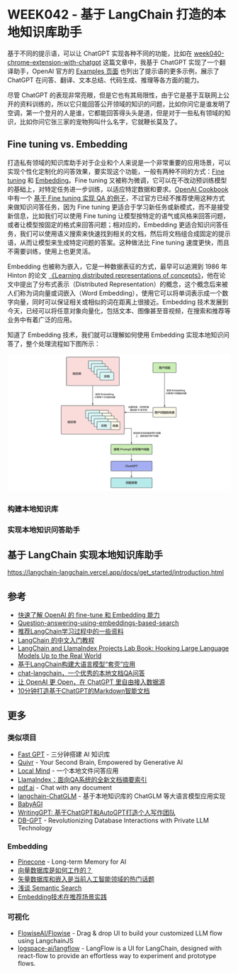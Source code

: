 # WEEK042 - 基于 LangChain 打造的本地知识库助手

基于不同的提示语，可以让 ChatGPT 实现各种不同的功能，比如在 [week040-chrome-extension-with-chatgpt](../week040-chrome-extension-with-chatgpt/README.md) 这篇文章中，我基于 ChatGPT 实现了一个翻译助手，OpenAI 官方的 [Examples 页面](https://platform.openai.com/examples) 也列出了提示语的更多示例，展示了 ChatGPT 在问答、翻译、文本总结、代码生成、推理等各方面的能力。

尽管 ChatGPT 的表现非常亮眼，但是它也有其局限性，由于它是基于互联网上公开的资料训练的，所以它只能回答公开领域的知识的问题，比如你问它是谁发明了空调，第一个登月的人是谁，它都能回答得头头是道，但是对于一些私有领域的知识，比如你问它张三家的宠物狗叫什么名字，它就鞭长莫及了。

## Fine tuning vs. Embedding

打造私有领域的知识库助手对于企业和个人来说是一个非常重要的应用场景，可以实现个性化定制化的问答效果，要实现这个功能，一般有两种不同的方式：[Fine tuning](https://platform.openai.com/docs/guides/fine-tuning) 和 [Embedding](https://platform.openai.com/docs/guides/embeddings)。Fine tuning 又被称为微调，它可以在不改动预训练模型的基础上，对特定任务进一步训练，以适应特定数据和要求。[OpenAI Cookbook](https://github.com/openai/openai-cookbook) 中有一个 [基于 Fine tuning 实现 QA 的例子](https://github.com/openai/openai-cookbook/blob/main/examples/fine-tuned_qa)，不过官方已经不推荐使用这种方式来做知识问答任务，因为 Fine tuning 更适合于学习新任务或新模式，而不是接受新信息，比如我们可以使用 Fine tuning 让模型按特定的语气或风格来回答问题，或者让模型按固定的格式来回答问题；相对应的，Embedding 更适合知识问答任务，我们可以使用语义搜索来快速找到相关的文档，然后将文档组合成固定的提示语，从而让模型来生成特定问题的答案。这种做法比 Fine tuning 速度更快，而且不需要训练，使用上也更灵活。

Embedding 也被称为嵌入，它是一种数据表征的方式，最早可以追溯到 1986 年 Hinton 的论文 [《Learning distributed representations of concepts》](http://www.cs.toronto.edu/~hinton/absps/families.pdf)，他在论文中提出了分布式表示（Distributed Representation）的概念，这个概念后来被人们称为词向量或词嵌入（Word Embedding），使用它可以将单词表示成一个数字向量，同时可以保证相关或相似的词在距离上很接近。Embedding 技术发展到今天，已经可以将任意对象向量化，包括文本、图像甚至音视频，在搜索和推荐等业务中有着广泛的应用。

知道了 Embedding 技术，我们就可以理解如何使用 Embedding 实现本地知识问答了，整个处理流程如下图所示：

![](./images/qa-with-embedding.png)

### 构建本地知识库

### 实现本地知识问答助手

## 基于 LangChain 实现本地知识库助手

https://langchain-langchain.vercel.app/docs/get_started/introduction.html

## 参考

* [快速了解 OpenAI 的 fine-tune 和 Embedding 能力](https://zhuanlan.zhihu.com/p/609359047)
* [Question-answering-using-embeddings-based-search](https://github.com/openai/openai-cookbook/blob/main/examples/Question_answering_using_embeddings.ipynb)
* [推荐LangChain学习过程中的一些资料](https://mp.weixin.qq.com/s/4DjoDeneBWW0DrkUmRMD4w)
* [LangChain 的中文入门教程](https://github.com/liaokongVFX/LangChain-Chinese-Getting-Started-Guide)
* [LangChain and LlamaIndex Projects Lab Book: Hooking Large Language Models Up to the Real World](https://leanpub.com/langchain)
* [基于LangChain构建大语言模型“套壳”应用](https://developer.aliyun.com/article/1218421)
* [chat-langchain，一个优秀的本地文档QA问答](https://mp.weixin.qq.com/s/O67cECXmOXsXccLDcP4akg)
* [让 OpenAI 更 Open，在 ChatGPT 里自由接入数据源](https://soulteary.com/2023/05/19/make-openai-more-open-and-freely-access-data-sources-in-chatgpt.html)
* [10分钟打造基于ChatGPT的Markdown智能文档](https://mp.weixin.qq.com/s/JGwOg5BT2rgfhrBO9JBNOA)

## 更多

### 类似项目

* [Fast GPT](https://fastgpt.run/) - 三分钟搭建 AI 知识库
* [Quivr](https://github.com/StanGirard/quivr) - Your Second Brain, Empowered by Generative AI
* [Local Mind](https://github.com/nigulasikk/local-mind) - 一个本地文件问答应用
* [LlamaIndex：面向QA系统的全新文档摘要索引](https://mp.weixin.qq.com/s/blDKylt4FyZfeSIV6M1d2g)
* [pdf.ai](https://pdf.ai/) - Chat with any document
* [langchain-ChatGLM](https://github.com/imClumsyPanda/langchain-ChatGLM) - 基于本地知识库的 ChatGLM 等大语言模型应用实现
* [BabyAGI](https://github.com/yoheinakajima/babyagi)
* [WritingGPT: 基于ChatGPT和AutoGPT打造个人写作团队](https://mp.weixin.qq.com/s/RJC4pEIsmcebqGJw8AOQig)
* [DB-GPT](https://github.com/csunny/DB-GPT) - Revolutionizing Database Interactions with Private LLM Technology

### Embedding

* [Pinecone](https://www.pinecone.io/) - Long-term Memory for AI
* [向量数据库是如何工作的？](https://mp.weixin.qq.com/s/rwFkl4My9GQYOkJEWwk3bg)
* [矢量数据库和嵌入是当前人工智能领域的热门话题](https://twitter-thread.com/t/ZH/1655626066331938818)
* [浅谈 Semantic Search](https://mp.weixin.qq.com/s/ymlGAhS40ImoaAZviq5lZw)
* [Embedding技术在推荐场景实践](https://mp.weixin.qq.com/s/O26ibGHXxhYOMknleI7yrA)

### 可视化

* [FlowiseAI/Flowise](https://github.com/FlowiseAI/Flowise) - Drag & drop UI to build your customized LLM flow using LangchainJS
* [logspace-ai/langflow](https://github.com/logspace-ai/langflow) - LangFlow is a UI for LangChain, designed with react-flow to provide an effortless way to experiment and prototype flows.
